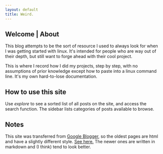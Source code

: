 ```yaml
---
layout: default
title: Weird.
---
```


## Welcome | About

This blog attempts to be the sort of resource I used to always look for when I was getting started with linux.  It's intended for people who are way out of their depth, but still want to forge ahead with their cool project.  

This is where I record how I did my projects, step by step, with no assumptions of prior knowledge except how to paste into a linux command line.  It's my own hard-to-lose documentation. 

## How to use this site

Use _explore_ to see a sorted list of all posts on the site, and access the search function.  The sidebar lists categories of posts available to browse.

## Notes

This site was transferred from [Google Blogger](https://nixingaround.blogspot.com/2017/10/final-post-here.html), so the oldest pages are html and have a slightly different style.  [See here.](/new-blog-location)  The newer ones are written in markdown and (I think) tend to look better.  
